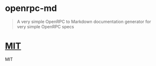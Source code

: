 # openrpc-md

> A very simple OpenRPC to Markdown documentation generator for very simple OpenRPC specs

# [MIT](LICENSE.md)
MIT

